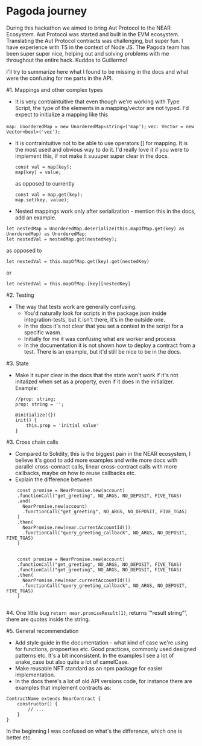 # Pagoda journey

During this hackathon we aimed to bring Aut Protocol to the NEAR Ecosystem. Aut Protocol was started and built in the EVM ecosystem. 
Translating the Aut Protocol contracts was challenging, but super fun. I have experience with TS in the context of Node JS. 
The Pagoda team has been super super nice, helping out and solving problems with me throughout the entire hack. Kuddos to Guillermo! 

I'll try to summarize here what I found to be missing in the docs and what were the confusing for me parts in the API. 


#1. Mappings and other complex types

* It is very contraintuitive that even though we're working with Type Script, the type of the elements in a mapping/vector are not typed. 
  I'd expect to initialize a mapping like this 

```map: UnorderedMap = new UnorderedMap<string>('map');```
```vec: Vector = new Vector<bool>('vec');```
* It is contraintuitive not to be able to use operators [] for mapping. It is the most used and obvious way to do it. I'd really love it if you were to implement this, if not make it suuuper super clear in the docs. 
  ```
  const val = map[key];
  map[key] = value;
  ``` 
  as opposed to currently 
   ```
  const val = map.get(key);
  map.set(key, value);
  ``` 
  
* Nested mappings work only after serialization - mention this in the docs, add an example. 
```
let nestedMap = UnorderedMap.deserialize(this.mapOfMap.get(key) as UnorderedMap) as UnorderedMap;
let nestedVal = nestedMap.get(nestedKey);
```
as opposed to 
```
let nestedVal = this.mapOfMap.get(key).get(nestedKey)
``` 
or 
```
let nestedVal = this.mapOfMap.[key][nestedKey]
``` 

#2. Testing
* The way that tests work are generally confusing. 
  * You'd naturally look for scripts in the package.json inside integration-tests, but it isn't there, it's in the outside one. 
  * In the docs it's not clear that you set a context in the script for a specific wasm. 
  * Initially for me it was confusing what are worker and process
  * In the documentation it is not shown how to deploy a contract from a test. There is an example, but it'd still be nice to be in the docs.

#3. State 
* Make it super clear in the docs that the state won't work if it's not initalized when set as a property, even if it does in the initializer. 
   Example: 

    ```
    //prop: string;
    prop: string = '';

    @initialize({})
    init() {
        this.prop = 'initial value'
    }
    ```
#3. Cross chain calls
* Compared to Solidity, this is the biggest pain in the NEAR ecosystem, I believe it's good to add more examples and write more docs with parallel cross-conract calls, linear cross-contract calls with more callbacks, maybe on how to reuse callbacks etc. 
* Explain the difference between 
```
    const promise = NearPromise.new(account)
    .functionCall("get_greeting", NO_ARGS, NO_DEPOSIT, FIVE_TGAS)
    .and(
      NearPromise.new(account)
      .functionCall("get_greeting", NO_ARGS, NO_DEPOSIT, FIVE_TGAS)
    )
    .then(
      NearPromise.new(near.currentAccountId())
      .functionCall("query_greeting_callback", NO_ARGS, NO_DEPOSIT, FIVE_TGAS)
    )
    
```
```
    const promise = NearPromise.new(account)
    .functionCall("get_greeting", NO_ARGS, NO_DEPOSIT, FIVE_TGAS)
    .functionCall("get_greeting", NO_ARGS, NO_DEPOSIT, FIVE_TGAS)
    .then(
      NearPromise.new(near.currentAccountId())
      .functionCall("query_greeting_callback", NO_ARGS, NO_DEPOSIT, FIVE_TGAS)
    )
    
```

#4. One little bug
`return near.promiseResult(1)`, returns '"result string"', there are quotes inside the string.

#5. General recommendation
* Add style guide in the documentation - what kind of case we're using for functions, propoerties etc. Good practices, commonly used designed patterns etc. It's a bit inconsistent. In the examples I see a lot of snake_case but also quite a lot of camelCase. 
* Make reusable NFT standard as an npm package for easier implementation.
* In the docs there's a lot of old API versions code, for instance there are examples that implement contracts as: 
```
ContractName extends NearContract {
    constructor() {
        // ...
    }
}
``` 
In the beginning I was confused on what's the difference, which one is better etc.
  
